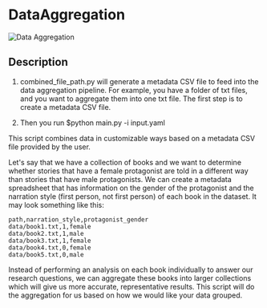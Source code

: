 # DataAggregation
![Data Aggregation](https://github.com/miielab/DataAggregation/workflows/Data%20Aggregation/badge.svg)

## Description
1) combined_file_path.py will generate a metadata CSV file to feed into the data aggregation pipeline. For example, you have a folder of txt files, and you want to aggregate them into one txt file. The first step is to create a metadata CSV file. 

2) Then you run $python main.py -i input.yaml 

This script combines data in customizable ways based on a metadata CSV file provided by the user. 

Let's say that we have a collection of books and we want to determine whether stories that have a female protagonist are told in a different way than stories that have male protagonists. We can create a metadata spreadsheet that has information on the gender of the protagonist and the narration style (first person, not first person) of each book in the dataset. It may look something like this:
```
path,narration_style,protagonist_gender
data/book1.txt,1,female
data/book2.txt,1,male
data/book3.txt,1,female
data/book4.txt,0,female
data/book5.txt,0,male
```
Instead of performing an analysis on each book individually to answer our research questions, we can aggregate these books into larger collections which will give us more accurate, representative results. This script will do the aggregation for us based on how we would like your data grouped.

